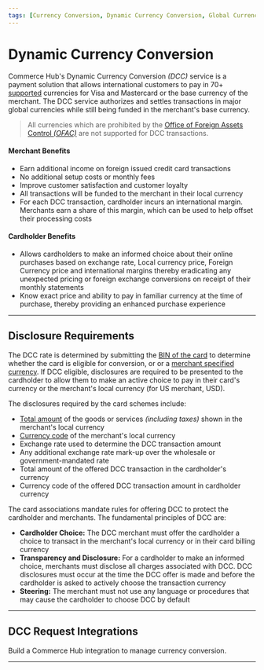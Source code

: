 ```yaml
---
tags: [Currency Conversion, Dynamic Currency Conversion, Global Currency]
---
```


# Dynamic Currency Conversion

Commerce Hub's Dynamic Currency Conversion _(DCC)_ service is a payment solution that allows international customers to pay in 70+ [supported](?path=docs/Resources/Master-Data/Currency-Code.md) currencies for Visa and Mastercard or the base currency of the merchant. The DCC service authorizes and settles transactions in major global currencies while still being funded in the merchant's base currency.

<!-- theme: info -->
> All currencies which are prohibited by the [Office of Foreign Assets Control _(OFAC)_](?path=https://ofac.treasury.gov/sanctions-programs-and-country-information) are not supported for DCC transactions.

#### Merchant Benefits

- Earn additional income on foreign issued credit card transactions
- No additional setup costs or monthly fees
- Improve customer satisfaction and customer loyalty
- All transactions will be funded to the merchant in their local currency
- For each DCC transaction, cardholder incurs an international margin. Merchants earn a share of this margin, which can be used to help offset their processing costs

#### Cardholder Benefits

- Allows cardholders to make an informed choice about their online purchases based on exchange rate, Local currency price, Foreign Currency price and international margins thereby eradicating any unexpected pricing or foreign exchange conversions on receipt of their monthly statements
- Know exact price and ability to pay in familiar currency at the time of purchase, thereby providing an enhanced purchase experience

---

## Disclosure Requirements

The DCC rate is determined by submitting the [BIN of the card](?path=docs/Resources/Guides/Global-Currency/DCC-BIN-Rate-Request.md) to determine whether the card is eligible for conversion, or or a [merchant specified currency](?path=docs/Resources/Guides/Global-Currency/DCC-Currency-Rate-Request.md). If DCC eligible, disclosures are required to be presented to the cardholder to allow them to make an active choice to pay in their card's currency or the merchant's local currency (for US merchant, USD).

The disclosures required by the card schemes include:

- [Total amount](?path=docs/Resources/Master-Data/Amount-Components.md) of the goods or services _(including taxes)_ shown in the merchant's local currency
- [Currency code](?path=docs/Resources/Master-Data/Currency-Code.md) of the merchant's local currency
- Exchange rate used to determine the DCC transaction amount
- Any additional exchange rate mark-up over the wholesale or government-mandated rate
- Total amount of the offered DCC transaction in the cardholder's currency
- Currency code of the offered DCC transaction amount in cardholder currency

The card associations mandate rules for offering DCC to protect the cardholder and merchants. The fundamental principles of DCC are:

- **Cardholder Choice:** The DCC merchant must offer the cardholder a choice to transact in the merchant's local currency or in their card billing currency
- **Transparency and Disclosure:** For a cardholder to make an informed choice, merchants must disclose all charges associated with DCC. DCC disclosures must occur at the time the DCC offer is made and before the cardholder is asked to actively choose the transaction currency
- **Steering:** The merchant must not use any language or procedures that may cause the cardholder to choose DCC by default

---

## DCC Request Integrations

Build a Commerce Hub integration to manage currency conversion.

<!-- type: row -->

<!-- type: card
title: Rate Request by Issuer
description: Submit a DCC request for a payment instrument to receive the currency and rate based on the issuer's BIN.
link: ?path=docs/Resources/Guides/Global-Currency/DCC-BIN-Rate-Request.md
-->

<!-- type: card
title: Rate Request by Currency
description: Submit a DCC request for a specific currency rate based on the currency.
link: ?path=docs/Resources/Guides/Global-Currency/DCC-Currency-Rate-Request.md
-->

<!-- type: card
title: Charges Request
description: Submit a charges request using the requested rate information.
link: ?path=docs/Resources/Guides/Global-Currency/DCC-Charge-Request.md
-->

<!-- type: row-end -->

---
